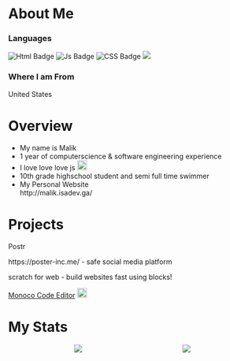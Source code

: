 
<body>
 <h1>About Me</h1>
 <h3>Languages</h3>
  <div id="badges">
 
  <img src="https://img.shields.io/badge/HTML-Markup-orange?style=for-the-badge&logo=HTML" alt="Html Badge"/>
  <img src="https://img.shields.io/badge/Javascript-js-brightgreen?style=for-the-badge&logo=javascript" alt="Js Badge"/>
   <img src="https://img.shields.io/badge/CSS-%20StyleSheet-yellow?style=for-the-badge&logo=SCASS" alt="CSS Badge"/>
   <img src="https://img.shields.io/badge/CSharp-salmon?style=for-the-badge&logo=C#"/>
</div>
 <h3><strong>Where I am From</strong></h3>
 <p>United States</p>
 <h1>Overview</h1>
 <ul>
  <li>
   My name is Malik
  </li>
  <li>
  1 year of computerscience & software engineering experience 
  </li>
  <li>
   I love love love js <img src="https://upload.wikimedia.org/wikipedia/commons/thumb/6/6a/JavaScript-logo.png/600px-JavaScript-logo.png?20120221235433" width="20">
  </li>
  <li>
   10th grade highschool student and semi full time swimmer
  </li>
  <li>
   <span>My Personal Website</span>
   <br>
   http://malik.isadev.ga/
  </li>
 </ul>
 <h1>Projects</h1>
 <span>Postr</span>
 <p>https://poster-inc.me/ - safe social media platform</p>
 <p> scratch for web - build websites fast using blocks! </p>
 <p><a href="https://github.com/MalikWhitten67/Monoco-Code-Editor">Monoco Code Editor</a> <img src="https://user-images.githubusercontent.com/65188863/216860584-2c03afd7-2911-4d29-8e4d-0069d3e698b1.png" width="20"> 
 </body>
 <h1>My Stats</h1>
<center><img src="https://github-readme-stats-git-masterrstaa-rickstaa.vercel.app/api?username=MalikWhitten67&show_icons=true&theme=transparent">
<img style="position:relative; margin-left:200px" src="https://github-readme-stats-git-masterrstaa-rickstaa.vercel.app/api?username=MalikWhitten67/top-langs">
</center>
